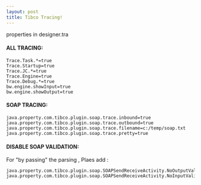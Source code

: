 ```yaml
---
layout: post
title: Tibco Tracing!
---
```


properties in designer.tra

#### ALL TRACING:

```no-highlight
Trace.Task.*=true
Trace.Startup=true
Trace.JC.*=true
Trace.Engine=true
Trace.Debug.*=true
bw.engine.showInput=true
bw.engine.showOutput=true
```

#### SOAP TRACING:

```no-highlight
java.property.com.tibco.plugin.soap.trace.inbound=true
java.property.com.tibco.plugin.soap.trace.outbound=true
java.property.com.tibco.plugin.soap.trace.filename=c:/temp/soap.txt
java.property.com.tibco.plugin.soap.trace.pretty=true
```

#### DISABLE SOAP VALIDATION:

For "by passing" the parsing , Plaes add :

```no-highlight
java.property.com.tibco.plugin.soap.SOAPSendReceiveActivity.NoOutputValidation=true
java.property.com.tibco.plugin.soap.SOAPSendReceiveActivity.NoInputValidation=true
```

